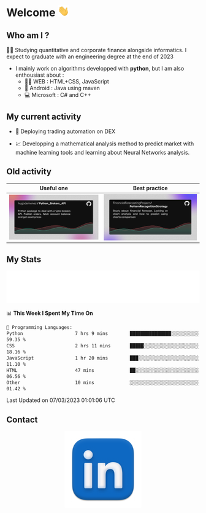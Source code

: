 # Welcome <img src="assets/hello.gif" width="30px"/>


## Who am I ?

:man_student: Studying quantitative and corporate finance alongside informatics. I expect to graduate with an engineering degree at the end of 2023

*  I mainly work on algorithms developped with **python**, but I am also enthousiast about :
    * :man_technologist: WEB : HTML+CSS, JavaScript
    * :iphone: Android : Java using maven
    * :computer: Microsoft : C# and C++

## My current activity

* :rocket: Deploying trading automation on DEX

* :chart: Developping a mathematical analysis method to predict market with machine learning tools and learning about Neural Networks analysis.

## Old activity

| Useful one | Best practice|
| ------------- | ------------- |
| [![](assets/BrokerAPI.png)](https://github.com/hugodemenez/Python_Brokers_API)  | [![](assets/PatternRecognitionStrategy.png)](https://github.com/FinancialForecastingProject/PatternRecognitionStrategy.git)  |

## My Stats

<p align=center>
<img src="metrics.plugin.wakatime.svg" alt="Metrics">
</p>

<!--START_SECTION:waka-->
📊 **This Week I Spent My Time On** 

```text
💬 Programming Languages: 
Python                   7 hrs 9 mins        ███████████████░░░░░░░░░░   59.35 % 
CSS                      2 hrs 11 mins       █████░░░░░░░░░░░░░░░░░░░░   18.16 % 
JavaScript               1 hr 20 mins        ███░░░░░░░░░░░░░░░░░░░░░░   11.10 % 
HTML                     47 mins             ██░░░░░░░░░░░░░░░░░░░░░░░   06.56 % 
Other                    10 mins             ░░░░░░░░░░░░░░░░░░░░░░░░░   01.42 % 
```


 Last Updated on 07/03/2023 01:01:06 UTC
<!--END_SECTION:waka-->

## Contact

<p align=center >
<a href="https://www.linkedin.com/in/hugo-demenez/">
<picture>
  <source media="(prefers-color-scheme: dark)" srcset="assets/linkedin_light.png">
  <img height="200px" width="200px" alt="Linkedin link" src="assets/linkedin.png">
</picture>
</a>
</p>


